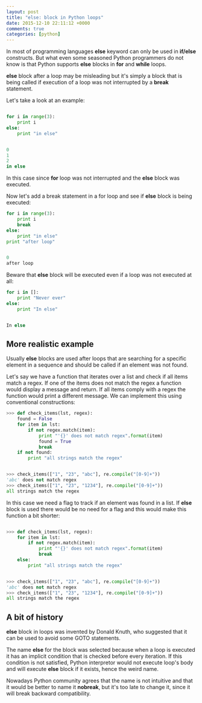 ```yaml
---
layout: post
title: "else: block in Python loops"
date: 2015-12-10 22:11:12 +0000
comments: true
categories: [python]
---
```


In most of programming languages **else** keyword can only be used in **if/else** constructs. But what even some seasoned Python programmers do not know is that Python supports **else** blocks in **for** and **while** loops.

<!--more-->

**else** block after a loop may be misleading but it's simply a block that is being called if execution of a loop was not interrupted by a **break** statement.

Let's take a look at an example:

```python

for i in range(3):
	print i
else:
	print "in else"


0
1
2
in else
```

In this case since **for** loop was not interrupted and the **else** block was executed.

Now let's add a break statement in a for loop and see if **else** block is being executed:

```python
for i in range(3):
	print i
	break
else:
	print "in else"
print "after loop"


0
after loop

```

Beware that **else** block will be executed even if a loop was not executed at all:

```python
for i in []:
	print "Never ever"
else:
	print "In else"


In else
```

## More realistic example

Usually **else** blocks are used after loops that are searching for a specific element in a sequence and should be called if an element was not found.

Let's say we have a function that iterates over a list and check if all items match a regex. If one of the items does not match the regex a function would display a message and return. If all items comply with a regex the function would print a different message. We can implement this using conventional constructions:

```python
>>> def check_items(lst, regex):
	found = False
	for item in lst:
		if not regex.match(item):
			print "'{}' does not match regex".format(item)
			found = True
			break
	if not found:
		print "all strings match the regex"


>>> check_items(["1", "23", "abc"], re.compile("[0-9]+"))
'abc' does not match regex
>>> check_items(["1", "23", "1234"], re.compile("[0-9]+"))
all strings match the regex
```

In this case we need a flag to track if an element was found in a list. If **else** block is used there would be no need for a flag and this would make this function a bit shorter:

```python

>>> def check_items(lst, regex):
	for item in lst:
		if not regex.match(item):
			print "'{}' does not match regex".format(item)
			break
	else:
		print "all strings match the regex"


>>> check_items(["1", "23", "abc"], re.compile("[0-9]+"))
'abc' does not match regex
>>> check_items(["1", "23", "1234"], re.compile("[0-9]+"))
all strings match the regex

```


## A bit of history

**else** block in loops was invented by Donald Knuth, who suggested that it can be used to avoid some GOTO statements.

The name **else** for the block was selected because when a loop is executed it has an implicit condition that is checked before every iteration. If this condition is not satisfied, Python interpretor would not execute loop's body and will execute **else** block if it exists, hence the weird name.

Nowadays Python community agrees that the name is not intuitive and that it would be better to name it **nobreak**, but it's too late to change it, since it will break backward compatibility.
